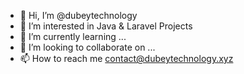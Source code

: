- 👋 Hi, I’m @dubeytechnology
- 👀 I’m interested in Java & Laravel Projects 
- 🌱 I’m currently learning ...
- 💞️ I’m looking to collaborate on ...
- 📫 How to reach me contact@dubeytechnology.xyz

<!---
dubeytechnology/dubeytechnology is a ✨ special ✨ repository because its `README.md` (this file) appears on your GitHub profile.
You can click the Preview link to take a look at your changes.
--->
